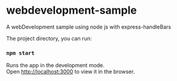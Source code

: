 # webdevelopment-sample
A webDevelopment sample using node js with express-handleBars

The project directory, you can run:

### `npm start`

Runs the app in the development mode.\
Open [http://localhost:3000](http://localhost:3000) to view it in the browser.
